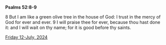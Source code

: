 **Psalms 52:8-9**

8 But I am like a green olive tree in the house of God: I trust in the mercy of God for ever and ever. 9 I will praise thee for ever, because thou hast done it: and I will wait on thy name; for it is good before thy saints. 

[Friday 12-July, 2024](https://getbible.net/kjv/Psalms/52/8-9)
